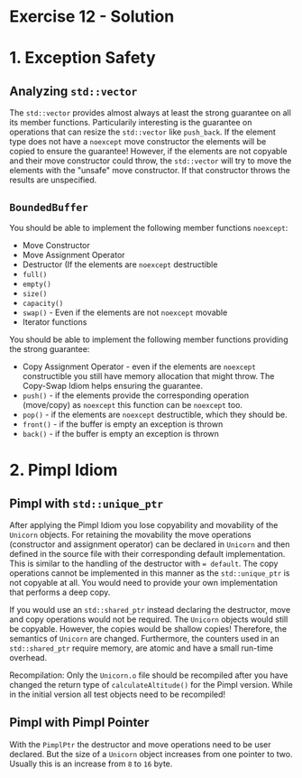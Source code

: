 # Exercise 12 - Solution

# 1. Exception Safety

## Analyzing `std::vector`

The `std::vector` provides almost always at least the strong guarantee on all its member functions. Particularily interesting is the guarantee on operations that can resize the `std::vector` like `push_back`. If the element type does not have a `noexcept` move constructor the elements will be copied to ensure the guarantee! However, if the elements are not copyable and their move constructor could throw, the `std::vector` will try to move the elements with the "unsafe" move constructor. If that constructor throws the results are unspecified.

## `BoundedBuffer`

You should be able to implement the following member functions `noexcept`:

* Move Constructor
* Move Assignment Operator
* Destructor (If the elements are `noexcept` destructible
* `full()`
* `empty()`
* `size()`
* `capacity()`
* `swap()` - Even if the elements are not `noexcept` movable
* Iterator functions

You should be able to implement the following member functions providing the strong guarantee:
* Copy Assignment Operator - even if the elements are `noexcept` constructible you still have memory allocation that might throw. The Copy-Swap Idiom helps ensuring the guarantee.
* `push()` - if the elements provide the corresponding operation (move/copy) as `noexcept` this function can be `noexcept` too.
* `pop()` - if the elements are `noexcept` destructible, which they should be.
* `front()` - if the buffer is empty an exception is thrown
* `back()` - if the buffer is empty an exception is thrown



# 2. Pimpl Idiom

## Pimpl with `std::unique_ptr`

After applying the Pimpl Idiom you lose copyability and movability of the `Unicorn` objects. For retaining the movability the move operations (constructor and assignment operator) can be declared in `Unicorn` and then defined in the source file with their corresponding default implementation. This is similar to the handling of the destructor with `= default`. The copy operations cannot be implemented in this manner as the `std::unique_ptr` is not copyable at all. You would need to provide your own implementation that performs a deep copy.

If you would use an `std::shared_ptr` instead declaring the destructor, move and copy operations would not be required. The `Unicorn` objects would still be copyable. However, the copies would be shallow copies! Therefore, the semantics of `Unicorn` are changed. Furthermore, the counters used in an `std::shared_ptr` require memory, are atomic and have a small run-time overhead.

Recompilation: Only the `Unicorn.o` file should be recompiled after you have changed the return type of `calculateAltitude()` for the Pimpl version. While in the initial version all test objects need to be recompiled!

## Pimpl with Pimpl Pointer

With the `PimplPtr` the destructor and move operations need to be user declared. But the size of a `Unicorn` object increases from one pointer to two. Usually this is an increase from `8` to `16` byte.